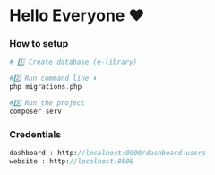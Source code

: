 # Hello Everyone ❤

### How to setup

```php
# 1️⃣ Create database (e-library)

#2️⃣ Run command line ⬇
php migrations.php

#3️⃣ Run the project
composer serv
```

### Credentials

```php
dashboard : http://localhost:8000/dashboard-users
website : http://localhost:8000